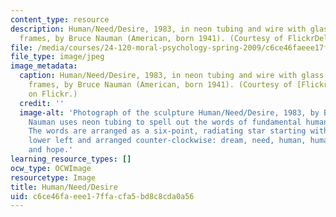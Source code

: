 ```yaml
---
content_type: resource
description: Human/Need/Desire, 1983, in neon tubing and wire with glass tubing suspension
  frames, by Bruce Nauman (American, born 1941). (Courtesy of FlickrDelusions on Flickr.)
file: /media/courses/24-120-moral-psychology-spring-2009/c6ce46faeee17ffacfa5bd8c8cda0a56_24-120s09.jpg
file_type: image/jpeg
image_metadata:
  caption: Human/Need/Desire, 1983, in neon tubing and wire with glass tubing suspension
    frames, by Bruce Nauman (American, born 1941). (Courtesy of [FlickrDelusions](http://www.flickr.com/photos/stanbury/438998365/)
    on Flickr.)
  credit: ''
  image-alt: 'Photograph of the sculpture Human/Need/Desire, 1983, by Bruce Nauman.
    Nauman uses neon tubing to spell out the words of fundamental human experience.
    The words are arranged as a six-point, radiating star starting with dream on the
    lower left and arranged counter-clockwise: dream, need, human, human, desire,
    and hope.'
learning_resource_types: []
ocw_type: OCWImage
resourcetype: Image
title: Human/Need/Desire
uid: c6ce46fa-eee1-7ffa-cfa5-bd8c8cda0a56
---
```

